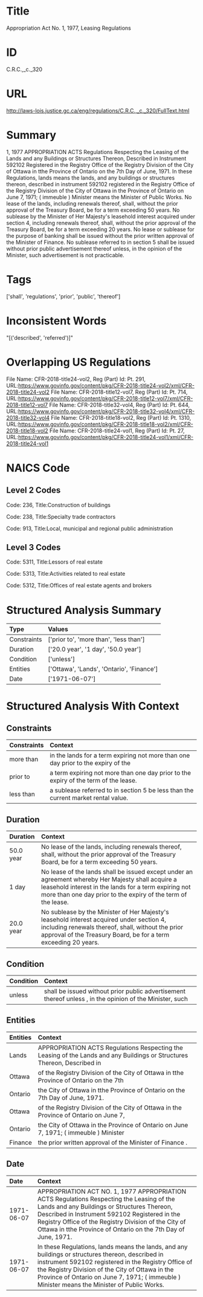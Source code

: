 # Title
Appropriation Act No. 1, 1977, Leasing Regulations


# ID
C.R.C.,_c._320

# URL
http://laws-lois.justice.gc.ca/eng/regulations/C.R.C.,_c._320/FullText.html


# Summary
1, 1977 APPROPRIATION ACTS Regulations Respecting the Leasing of the Lands and any Buildings or Structures Thereon, Described in Instrument 592102 Registered in the Registry Office of the Registry Division of the City of Ottawa in tthe Province of Ontario on the 7th Day of June, 1971.
In these Regulations, lands  means the lands, and any buildings or structures thereon, described in instrument 592102 registered in the Registry Office of the Registry Division of the City of Ottawa in the Province of Ontario on June 7, 1971; ( immeuble ) Minister  means the Minister of Public Works.
No lease of the lands, including renewals thereof, shall, without the prior approval of the Treasury Board, be for a term exceeding 50 years.
No sublease by the Minister of Her Majesty's leasehold interest acquired under section 4, including renewals thereof, shall, without the prior approval of the Treasury Board, be for a term exceeding 20 years.
No lease or sublease for the purpose of banking shall be issued without the prior written approval of the Minister of Finance.
No sublease referred to in section 5 shall be issued without prior public advertisement thereof unless, in the opinion of the Minister, such advertisement is not practicable.


# Tags
['shall', 'regulations', 'prior', 'public', 'thereof']


# Inconsistent Words
"[('described', 'referred')]"


# Overlapping US Regulations
File Name: CFR-2018-title24-vol2, Reg (Part) Id: Pt. 291, URL:https://www.govinfo.gov/content/pkg/CFR-2018-title24-vol2/xml/CFR-2018-title24-vol2
File Name: CFR-2018-title12-vol7, Reg (Part) Id: Pt. 714, URL:https://www.govinfo.gov/content/pkg/CFR-2018-title12-vol7/xml/CFR-2018-title12-vol7
File Name: CFR-2018-title32-vol4, Reg (Part) Id: Pt. 644, URL:https://www.govinfo.gov/content/pkg/CFR-2018-title32-vol4/xml/CFR-2018-title32-vol4
File Name: CFR-2018-title18-vol2, Reg (Part) Id: Pt. 1310, URL:https://www.govinfo.gov/content/pkg/CFR-2018-title18-vol2/xml/CFR-2018-title18-vol2
File Name: CFR-2018-title24-vol1, Reg (Part) Id: Pt. 27, URL:https://www.govinfo.gov/content/pkg/CFR-2018-title24-vol1/xml/CFR-2018-title24-vol1



# NAICS Code
## Level 2 Codes
Code: 236, Title:Construction of buildings

Code: 238, Title:Specialty trade contractors

Code: 913, Title:Local, municipal and regional public administration




## Level 3 Codes
Code: 5311, Title:Lessors of real estate

Code: 5313, Title:Activities related to real estate

Code: 5312, Title:Offices of real estate agents and brokers







# Structured Analysis Summary
| Type        | Values                                    |
|:------------|:------------------------------------------|
| Constraints | ['prior to', 'more than', 'less than']    |
| Duration    | ['20.0 year', '1 day', '50.0 year']       |
| Condition   | ['unless']                                |
| Entities    | ['Ottawa', 'Lands', 'Ontario', 'Finance'] |
| Date        | ['1971-06-07']                            |


# Structured Analysis With Context
 


## Constraints
| Constraints   | Context                                                                              |
|:--------------|:-------------------------------------------------------------------------------------|
| more than     | in the lands for a term expiring not more than one day prior to the expiry of the    |
| prior to      | a term expiring not more than one day prior to  the expiry of the term of the lease. |
| less than     | a sublease referred to in section 5 be less than  the current market rental value.   |


## Duration
| Duration   | Context                                                                                                                                                                                                                     |
|:-----------|:----------------------------------------------------------------------------------------------------------------------------------------------------------------------------------------------------------------------------|
| 50.0 year  | No lease of the lands, including renewals thereof, shall, without the prior approval of the Treasury Board, be for a term exceeding 50 years.                                                                               |
| 1 day      | No lease of the lands shall be issued except under an agreement whereby Her Majesty shall acquire a leasehold interest in the lands for a term expiring not more than one day prior to the expiry of the term of the lease. |
| 20.0 year  | No sublease by the Minister of Her Majesty's leasehold interest acquired under section 4, including renewals thereof, shall, without the prior approval of the Treasury Board, be for a term exceeding 20 years.            |


## Condition
| Condition   | Context                                                                                                  |
|:------------|:---------------------------------------------------------------------------------------------------------|
| unless      | shall be issued without prior public advertisement thereof unless , in the opinion of the Minister, such |


## Entities
| Entities   | Context                                                                                                                  |
|:-----------|:-------------------------------------------------------------------------------------------------------------------------|
| Lands      | APPROPRIATION ACTS Regulations Respecting the Leasing of the Lands and any Buildings or Structures Thereon, Described in |
| Ottawa     | of the Registry Division of the City of Ottawa in tthe Province of Ontario on the 7th                                    |
| Ontario    | the City of Ottawa in tthe Province of Ontario  on the 7th Day of June, 1971.                                            |
| Ottawa     | of the Registry Division of the City of Ottawa in the Province of Ontario on June 7,                                     |
| Ontario    | the City of Ottawa in the Province of Ontario on June 7, 1971; ( immeuble ) Minister                                     |
| Finance    | the prior written approval of the Minister of Finance .                                                                  |


## Date
| Date       | Context                                                                                                                                                                                                                                                                                                             |
|:-----------|:--------------------------------------------------------------------------------------------------------------------------------------------------------------------------------------------------------------------------------------------------------------------------------------------------------------------|
| 1971-06-07 | APPROPRIATION ACT NO. 1, 1977 APPROPRIATION ACTS Regulations Respecting the Leasing of the Lands and any Buildings or Structures Thereon, Described in Instrument 592102 Registered in the Registry Office of the Registry Division of the City of Ottawa in tthe Province of Ontario on the 7th Day of June, 1971. |
| 1971-06-07 | In these Regulations, lands  means the lands, and any buildings or structures thereon, described in instrument 592102 registered in the Registry Office of the Registry Division of the City of Ottawa in the Province of Ontario on June 7, 1971; ( immeuble ) Minister  means the Minister of Public Works.       |


